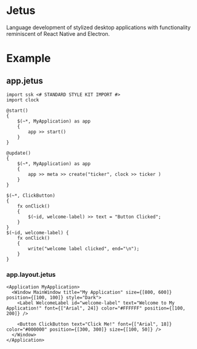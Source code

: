 # Jetus
 Language development of stylized desktop applications with functionality reminiscent of React Native and Electron.

# Example

## app.jetus 
```jetus
import ssk <# STANDARD STYLE KIT IMPORT #>
import clock 

@start()
{
    $(~*, MyApplication) as app
    {
        app >> start()
    }
}

@update()
{
    $(~*, MyApplication) as app
    {
        app >> meta >> create("ticker", clock >> ticker )
    }
}

$(~*, ClickButton)
{
    fx onClick()
    {
        $(~id, welcome-label) >> text = "Button Clicked";
    }
}
$(~id, welcome-label) {
    fx onClick()
    {
        write("welcome label clicked", end="\n");
    }
}
```
### app.layout.jetus
```jetus
<Application MyApplication>
  <Window MainWindow title="My Application" size={[800, 600]} position={[100, 100]} style="Dark">
    <Label WelcomeLabel id="welcome-label" text="Welcome to My Application!" font={["Arial", 24]} color="#FFFFFF" position={[100, 200]} />
    
    <Button ClickButton text="Click Me!" font={["Arial", 18]} color="#000000" position={[300, 300]} size={[100, 50]} />
  </Window>
</Application>
```